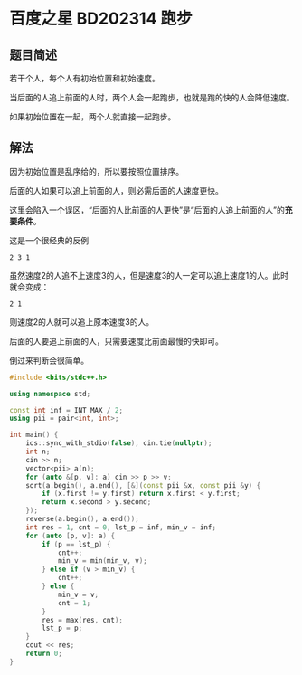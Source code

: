 # 百度之星 BD202314 跑步

## 题目简述

若干个人，每个人有初始位置和初始速度。

当后面的人追上前面的人时，两个人会一起跑步，也就是跑的快的人会降低速度。

如果初始位置在一起，两个人就直接一起跑步。

## 解法
因为初始位置是乱序给的，所以要按照位置排序。

后面的人如果可以追上前面的人，则必需后面的人速度更快。

这里会陷入一个误区，“后面的人比前面的人更快”是“后面的人追上前面的人”的**充要条件**。

这是一个很经典的反例

```
2 3 1
```
虽然速度2的人追不上速度3的人，但是速度3的人一定可以追上速度1的人。此时就会变成：
```
2 1
```

则速度2的人就可以追上原本速度3的人。

后面的人要追上前面的人，只需要速度比前面最慢的快即可。

倒过来判断会很简单。
```cpp
#include <bits/stdc++.h>

using namespace std;

const int inf = INT_MAX / 2;
using pii = pair<int, int>;

int main() {
    ios::sync_with_stdio(false), cin.tie(nullptr);
    int n;
    cin >> n;
    vector<pii> a(n);
    for (auto &[p, v]: a) cin >> p >> v;
    sort(a.begin(), a.end(), [&](const pii &x, const pii &y) {
        if (x.first != y.first) return x.first < y.first;
        return x.second > y.second;
    });
    reverse(a.begin(), a.end());
    int res = 1, cnt = 0, lst_p = inf, min_v = inf;
    for (auto [p, v]: a) {
        if (p == lst_p) {
            cnt++;
            min_v = min(min_v, v);
        } else if (v > min_v) {
            cnt++;
        } else {
            min_v = v;
            cnt = 1;
        }
        res = max(res, cnt);
        lst_p = p;
    }
    cout << res;
    return 0;
}
```